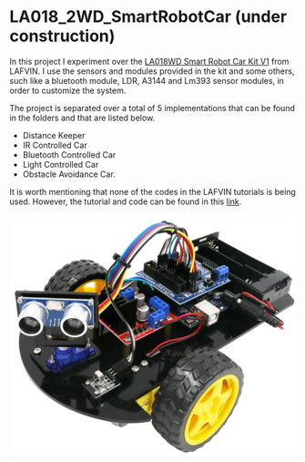# LA018_2WD_SmartRobotCar (under construction)
In this project I experiment over the [LA018WD Smart Robot Car Kit V1](https://lafvintech.com/products/lafvin-smart-robot-car-2wd-chassis-kit-with-ultrasonic-module-l298n-driver-board-remote-ir-control-for-arduino-uno-diy-kit) from LAFVIN. I use the sensors and modules provided in the kit and some others, such like a bluetooth module, LDR, A3144 and Lm393 sensor modules, in order to customize the system.

The project is separated over a total of 5 implementations that can be found in the folders and that are listed below.
* Distance Keeper
* IR Controlled Car
* Bluetooth Controlled Car
* Light Controlled Car
* Obstacle Avoidance Car.

It is worth mentioning that none of the codes in the LAFVIN tutorials is being used. However, the tutorial and code can be found in this [link](https://www.dropbox.com/sh/a9449isour59wxb/AAC0MyeXVrMPYCr38tk-wpcca/Code?dl=0&subfolder_nav_tracking=1).

![LA018_2WD_SmartRobotCar]( ./images/la018-car-1642486630352.png "LA018_2WD_SmartRobotCar")
